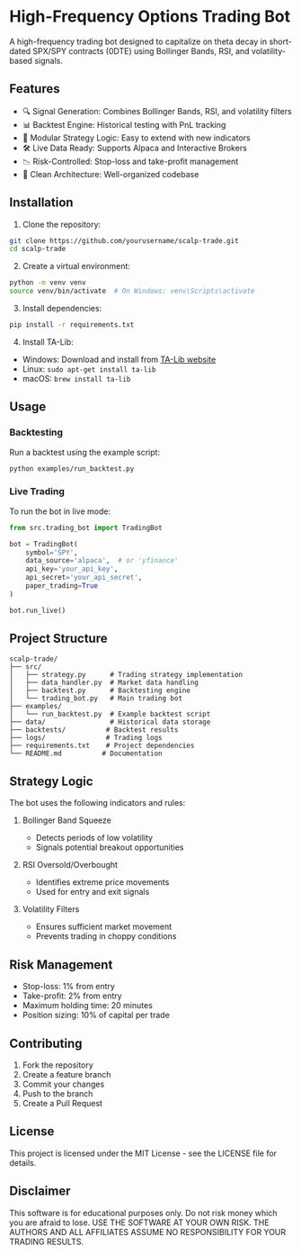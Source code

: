 # High-Frequency Options Trading Bot

A high-frequency trading bot designed to capitalize on theta decay in short-dated SPX/SPY contracts (0DTE) using Bollinger Bands, RSI, and volatility-based signals.

## Features

- 🔍 Signal Generation: Combines Bollinger Bands, RSI, and volatility filters
- 📊 Backtest Engine: Historical testing with PnL tracking
- 🧠 Modular Strategy Logic: Easy to extend with new indicators
- 🛠️ Live Data Ready: Supports Alpaca and Interactive Brokers
- 📉 Risk-Controlled: Stop-loss and take-profit management
- 📁 Clean Architecture: Well-organized codebase

## Installation

1. Clone the repository:
```bash
git clone https://github.com/yourusername/scalp-trade.git
cd scalp-trade
```

2. Create a virtual environment:
```bash
python -m venv venv
source venv/bin/activate  # On Windows: venv\Scripts\activate
```

3. Install dependencies:
```bash
pip install -r requirements.txt
```

4. Install TA-Lib:
- Windows: Download and install from [TA-Lib website](http://ta-lib.org/)
- Linux: `sudo apt-get install ta-lib`
- macOS: `brew install ta-lib`

## Usage

### Backtesting

Run a backtest using the example script:
```bash
python examples/run_backtest.py
```

### Live Trading

To run the bot in live mode:
```python
from src.trading_bot import TradingBot

bot = TradingBot(
    symbol='SPY',
    data_source='alpaca',  # or 'yfinance'
    api_key='your_api_key',
    api_secret='your_api_secret',
    paper_trading=True
)

bot.run_live()
```

## Project Structure

```
scalp-trade/
├── src/
│   ├── strategy.py      # Trading strategy implementation
│   ├── data_handler.py  # Market data handling
│   ├── backtest.py      # Backtesting engine
│   └── trading_bot.py   # Main trading bot
├── examples/
│   └── run_backtest.py  # Example backtest script
├── data/                # Historical data storage
├── backtests/          # Backtest results
├── logs/               # Trading logs
├── requirements.txt    # Project dependencies
└── README.md          # Documentation
```

## Strategy Logic

The bot uses the following indicators and rules:

1. Bollinger Band Squeeze
   - Detects periods of low volatility
   - Signals potential breakout opportunities

2. RSI Oversold/Overbought
   - Identifies extreme price movements
   - Used for entry and exit signals

3. Volatility Filters
   - Ensures sufficient market movement
   - Prevents trading in choppy conditions

## Risk Management

- Stop-loss: 1% from entry
- Take-profit: 2% from entry
- Maximum holding time: 20 minutes
- Position sizing: 10% of capital per trade

## Contributing

1. Fork the repository
2. Create a feature branch
3. Commit your changes
4. Push to the branch
5. Create a Pull Request

## License

This project is licensed under the MIT License - see the LICENSE file for details.

## Disclaimer

This software is for educational purposes only. Do not risk money which you are afraid to lose. USE THE SOFTWARE AT YOUR OWN RISK. THE AUTHORS AND ALL AFFILIATES ASSUME NO RESPONSIBILITY FOR YOUR TRADING RESULTS. 